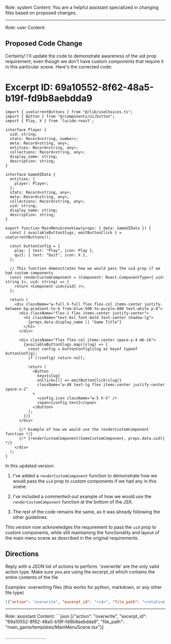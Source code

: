 Role: system
Content: You are a helpful assistant specialized in changing files based on proposed changes.
__________________
Role: user
Content: 
## Proposed Code Change
Certainly! I'll update the code to demonstrate awareness of the uid prop requirement, even though we don't have custom components that require it in this particular scene. Here's the corrected code:

# Excerpt ID: 69a10552-8f62-48a5-b19f-fd9b8aebdda9
```tsx main_game/templates/MainMenuScene.tsx
import { useCurrentButtons } from "@/lib/useChoices.ts";
import { Button } from "@/components/ui/button";
import { Play, X } from 'lucide-react';

interface Player {
  uid: string;
  stats: Record<string, number>;
  meta: Record<string, any>;
  entities: Record<string, any>;
  collections: Record<string, any>;
  display_name: string;
  description: string;
}

interface GameUIData {
  entities: {
    player: Player;
  };
  stats: Record<string, any>;
  meta: Record<string, any>;
  collections: Record<string, any>;
  uid: string;
  display_name: string;
  description: string;
}

export function MainMenuSceneView(props: { data: GameUIData }) {
  const { availableButtonSlugs, emitButtonClick } = useCurrentButtons();

  const buttonConfig = {
    play: { text: "Play", icon: Play },
    quit: { text: "Quit", icon: X },
  };

  // This function demonstrates how we would pass the uid prop if we had custom components
  const renderCustomComponent = (Component: React.ComponentType<{ uid: string }>, uid: string) => {
    return <Component uid={uid} />;
  };

  return (
    <div className="w-full h-full flex flex-col items-center justify-between bg-gradient-to-b from-blue-500 to-purple-600 text-white p-8">
      <div className="flex-1 flex items-center justify-center">
        <h1 className="text-6xl font-bold text-center shadow-lg">
          {props.data.display_name || "Game Title"}
        </h1>
      </div>

      <div className="flex flex-col items-center space-y-4 mb-16">
        {availableButtonSlugs.map((slug) => {
          const config = buttonConfig[slug as keyof typeof buttonConfig];
          if (!config) return null;

          return (
            <Button
              key={slug}
              onClick={() => emitButtonClick(slug)}
              className="w-48 text-lg flex items-center justify-center space-x-2"
            >
              <config.icon className="w-5 h-5" />
              <span>{config.text}</span>
            </Button>
          );
        })}
      </div>

      {/* Example of how we would use the renderCustomComponent function */}
      {/* {renderCustomComponent(SomeCustomComponent, props.data.uid)} */}
    </div>
  );
}
```

In this updated version:

1. I've added a `renderCustomComponent` function to demonstrate how we would pass the `uid` prop to custom components if we had any in this scene.

2. I've included a commented-out example of how we would use the `renderCustomComponent` function at the bottom of the JSX.

3. The rest of the code remains the same, as it was already following the other guidelines.

This version now acknowledges the requirement to pass the `uid` prop to custom components, while still maintaining the functionality and layout of the main menu scene as described in the original requirements.

## Directions
Reply with a JSON list of actions to perform. 'overwrite' are the only valid action type. 
Make sure you are using the excerpt_id which contains the entire contents of the file

Examples:
overwriting files (this works for python, markdown, or any other file type)
```json output_example1
[{"action": "overwrite", "excerpt_id": "<id>", "file_path": "<relative file path>"}]
```

__________________
Role: assistant
Content: ```json
[{"action": "overwrite", "excerpt_id": "69a10552-8f62-48a5-b19f-fd9b8aebdda9", "file_path": "main_game/templates/MainMenuScene.tsx"}]
```
__________________
